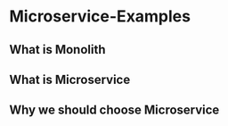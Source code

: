 # Microservice-Examples

## What is Monolith

## What is Microservice

## Why we should choose Microservice